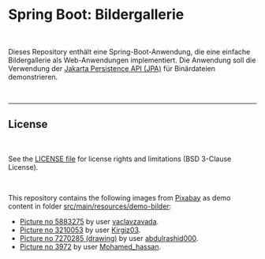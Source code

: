 # Spring Boot: Bildergallerie #

<br>

Dieses Repository enthält eine Spring-Boot-Anwendung, die eine einfache Bildergallerie als Web-Anwendungen implementiert.
Die Anwendung soll die Verwendung der [Jakarta Persistence API (JPA)](https://de.wikipedia.org/wiki/Jakarta_Persistence_API) 
für Binärdateien demonstrieren.

<br>

----

## License ##

<br>

See the [LICENSE file](LICENSE.md) for license rights and limitations (BSD 3-Clause License).

<br>

This repository contains the following images from [Pixabay](https://pixabay.com/) as demo content in
folder [src/main/resources/demo-bilder](src/main/resources/demo-bilder/):

* [Picture no 5883275](https://pixabay.com/de/photos/hund-katze-haustiere-inl%C3%A4ndisch-5883275/)          by user [vaclavzavada](https://pixabay.com/de/users/vaclavzavada-16241500/).
* [Picture no 3210053](https://pixabay.com/de/photos/s%C3%A4ugetiere-haustier-eins-h%C3%BCbsch-3210053/)     by user [Kirgiz03](https://pixabay.com/de/users/kirgiz03-6995361/).
* [Picture no 7270285 (drawing)](https://pixabay.com/de/vectors/niedlich-katze-tier-wald-karikatur-7270285/) by user [abdulrashid000](https://pixabay.com/de/users/abdulrashid000-27710353/).
* [Picture no 3972](https://pixabay.com/de/gifs/rakete-raum-erde-start-raumschiff-3972/)                     by user [Mohamed_hassan](https://pixabay.com/de/users/mohamed_hassan-5229782/).

<br>